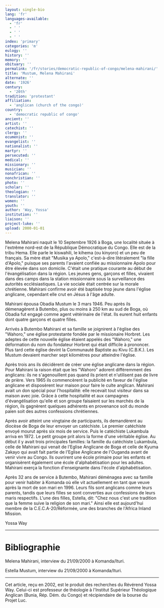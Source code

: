 ```yaml
---
layout: single-bio
lang: 'fr'
languages-available:
  - 'fr'
  - ' '
  - ' '
  - ' '
index: 'primary'
categories: 'm'
eulogy: ''
history: ''
memory: ''
obituary: ''
permalink: '/fr/stories/democratic-republic-of-congo/melena-mahirani/'
title: 'Mustum, Melena Mahirani'
alternate: ''
date: '1926'
century:
  - '20th'
tradition: 'protestant'
affiliation:
  - 'anglican (church of the congo)'
country:
  - 'democratic republic of congo'
ancient: ''
artist: ''
catechist: ''
clergy: ''
ecumenist: ''
evangelist: ''
nationalist: ''
martyr: ''
persecuted: ''
medical: ''
missionary: ''
musician: ''
nonafrican: ''
nonchristian: ''
photo: ''
scholar: ''
theologian: ''
translator: ''
women: ''
youth: ''
author: 'Way, Yossa'
institution: ''
liaison: ''
project-luke: ''
upload: 2000-01-01
---
```



Melena Mahirani naquit le 10 Septembre 1926 à Boga, une localité située à l'extrême nord-est de la République Démocratique du Congo. Elle est de la tribu Hema. Elle parle le kiswahili, le kihema (ou kinyoro) et un peu de français. Sa mère était "Musika ya Apolo," c'est-à-dire litéralement "la fille d'Apolo," puisque ses parents l'avaient confiée au missionnaire Apolo pour être élevée dans son domicile. C'était une pratique courante au début de l'évangélisation dans la région. Les jeunes gens, garçons et filles, vivaient dans des camps dans la station missionnaire sous la surveillance des autorités ecclésiastiques. La vie sociale était centrée sur la morale chrétienne. Mahirani confirme avoir été baptisée trop jeune dans l'église anglicane, cependant elle crut en Jésus à l'âge adulte.

Mahirani épousa Obadia Mustum le 3 mars 1946. Peu après ils démenagèrent à Butembo, plus ou moins à 250 km au sud de Boga, où Obadia fut engagé comme agent vétérinaire de l'état. Ils eurent huit enfants dont quatre garçons et quatre filles.

Arrivés à Butembo Mahirani et sa famille se joignirent à l'église des "Wahoro," une église protestante fondée par le missionaire Horbret. Les adeptes de cette nouvelle église étaient appelés des "Wahoro," une déformation du nom du fondateur Horbret qui était difficile à prononcer.  Plus tard cette église devint  la Communauté Baptiste au Kivu  (C.B.K.). Les Mustum devaient marcher sept kilomètres pour atteindre l'église.

Après trois ans ils décidèrent de créer une église anglicane dans la  région.  Pour Mahirani la raison était que les "Wahoro" adorent différemment des anglicans: ils ne s'agenouillent pas quand ils prient et n'utilisent pas de livre de prière. Vers 1965 ils commencèrent la publicité en faveur de l'église anglicane et disposèrent leur maison pour faire le culte anglican. Mahirani avait un don spécial pour l'hospitalité: elle recevait tout visiteur dans sa maison avec joie. Grâce à cette hospitalité et aux campagnes d'évangélisation qu'elle et son groupe faisaient sur les marchés de la région, ils gagnèrent quelques adhérents en provenance soit du monde païen soit des autres confessions chrétiennes.

Après avoir atteint une vingtaine de participants, ils demandèrent au diocèse de Boga de leur envoyer un catéchiste. Le premier catéchiste envoyé mourut après six mois de service. Puis le catéchiste Lukambula arriva en 1972. Le petit groupe prit alors la forme d'une véritable église. Au début il y avait trois principales familles: la famille du catéchiste Lukambula, celle de Mahirani qui venait de l'Eglise Anglicane de Boga et  celle de Kyuma Zakayo qui avait fait partie de l'Eglise Anglicane de l'Ouganda avant de venir vivre au Congo. Ils ouvrirent une école primaire pour les enfants et organisèrent également une école d'alphabétisation pour les adultes. Mahirani exerça la fonction d'enseignante dans l'école d'alphabétisation.

Après 32 ans de service à Butembo, Mahirani dém&eacute;nagea avec sa famille pour venir habiter à Komanda où elle vit actuellement en tant que veuve après la mort de son mari en 1996. Leurs fils sont anglicans comme leurs parents, tandis que leurs filles se sont converties aux confessions de leurs maris respectifs. L'une des filles, Estella, dit: "Chez nous c'est une tradition que la femme suive la religion de son mari."  Ainsi elle est aujourd'hui membre de la C.E.C.A-20/Réformée, une des branches de l'Africa Inland Mission.

Yossa Way

---

# Bibliographie

Melena Mahirani, interview du 21/09/2000 à Komanda/Ituri.

Estella Mustum, interview du 21/09/2000 à Komanda/Ituri.

---

Cet article, re&ccedil;u en 2002, est le produit des recherches du R&eacute;v&eacute;rend Yossa Way.  Celui-ci est professeur de th&eacute;ologie &agrave; l'Institut Sup&eacute;rieur Th&eacute;ologique Anglican (Bunia, R&eacute;p. D&eacute;m. du Congo) et r&eacute;cipiendaire de la bourse du Projet Luc.